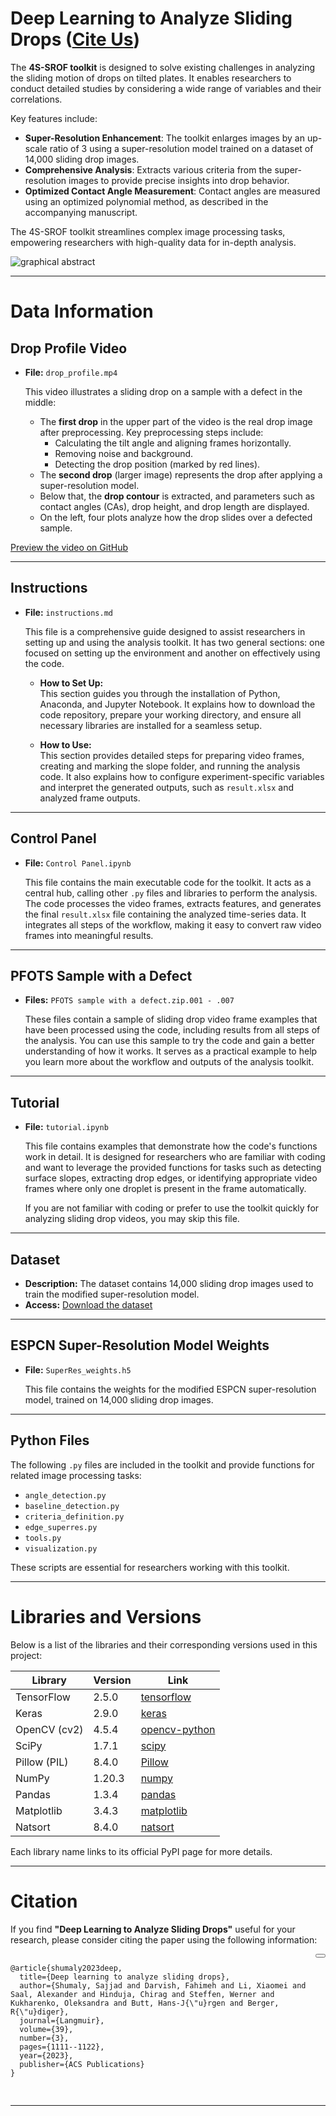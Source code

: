 # Deep Learning to Analyze Sliding Drops ([Cite Us](#citation))

The **4S-SROF toolkit** is designed to solve existing challenges in analyzing the sliding motion of drops on tilted plates. It enables researchers to conduct detailed studies by considering a wide range of variables and their correlations.

Key features include:
- **Super-Resolution Enhancement**: The toolkit enlarges images by an up-scale ratio of 3 using a super-resolution model trained on a dataset of 14,000 sliding drop images.
- **Comprehensive Analysis**: Extracts various criteria from the super-resolution images to provide precise insights into drop behavior.
- **Optimized Contact Angle Measurement**: Contact angles are measured using an optimized polynomial method, as described in the accompanying manuscript.

The 4S-SROF toolkit streamlines complex image processing tasks, empowering researchers with high-quality data for in-depth analysis.

![graphical abstract](https://user-images.githubusercontent.com/57271994/194614949-8736973c-4df3-4449-9a21-bc2423405648.png)

---
# Data Information

## Drop Profile Video

- **File:** `drop_profile.mp4`

    This video illustrates a sliding drop on a sample with a defect in the middle:

    - The **first drop** in the upper part of the video is the real drop image after preprocessing. Key preprocessing steps include:
      - Calculating the tilt angle and aligning frames horizontally.
      - Removing noise and background.
      - Detecting the drop position (marked by red lines).
    - The **second drop** (larger image) represents the drop after applying a super-resolution model.
    - Below that, the **drop contour** is extracted, and parameters such as contact angles (CAs), drop height, and drop length are displayed.
    - On the left, four plots analyze how the drop slides over a defected sample.

[Preview the video on GitHub](https://github.com/AK-Berger/4S-SROF/assets/57271994/4130c91c-193a-4bf9-b08d-e2df878f88bf)

---

## Instructions

- **File:** `instructions.md`  

    This file is a comprehensive guide designed to assist researchers in setting up and using the analysis toolkit. It has two general sections: one focused on setting up the environment and another on effectively using the code.

    - **How to Set Up:**  
      This section guides you through the installation of Python, Anaconda, and Jupyter Notebook. It explains how to download the code repository, prepare your working directory, and ensure all necessary libraries are installed for a seamless setup.  

    - **How to Use:**  
      This section provides detailed steps for preparing video frames, creating and marking the slope folder, and running the analysis code. It also explains how to configure experiment-specific variables and interpret the generated outputs, such as `result.xlsx` and analyzed frame outputs.

---
## Control Panel

- **File:** `Control Panel.ipynb`  

    This file contains the main executable code for the toolkit. It acts as a central hub, calling other `.py` files and libraries to perform the analysis. The code processes the video frames, extracts features, and generates the final `result.xlsx` file containing the analyzed time-series data. It integrates all steps of the workflow, making it easy to convert raw video frames into meaningful results.


---
## PFOTS Sample with a Defect

- **Files:** `PFOTS sample with a defect.zip.001 - .007`  

    These files contain a sample of sliding drop video frame examples that have been processed using the code, including results from all steps of the analysis. You can use this sample to try the code and gain a better understanding of how it works. It serves as a practical example to help you learn more about the workflow and outputs of the analysis toolkit.

---
## Tutorial

- **File:** `tutorial.ipynb`  

    This file contains examples that demonstrate how the code's functions work in detail. It is designed for researchers who are familiar with coding and want to leverage the provided functions for tasks such as detecting surface slopes, extracting drop edges, or identifying appropriate video frames where only one droplet is present in the frame automatically.  

    If you are not familiar with coding or prefer to use the toolkit quickly for analyzing sliding drop videos, you may skip this file.

---


## Dataset

- **Description:** The dataset contains 14,000 sliding drop images used to train the modified super-resolution model.
- **Access:** [Download the dataset](https://www.kaggle.com/datasets/sajjdeus/4s-srof)

---

## ESPCN Super-Resolution Model Weights

- **File:** `SuperRes_weights.h5`

    This file contains the weights for the modified ESPCN super-resolution model, trained on 14,000 sliding drop images.

---

## Python Files

The following `.py` files are included in the toolkit and provide functions for related image processing tasks:

- `angle_detection.py`
- `baseline_detection.py`
- `criteria_definition.py`
- `edge_superres.py`
- `tools.py`
- `visualization.py`

These scripts are essential for researchers working with this toolkit.

---

# Libraries and Versions

Below is a list of the libraries and their corresponding versions used in this project:

| Library      | Version | Link                                                 |
|--------------|---------|------------------------------------------------------|
| TensorFlow   | 2.5.0   | [tensorflow](https://pypi.org/project/tensorflow/)   |
| Keras        | 2.9.0   | [keras](https://pypi.org/project/keras/)             |
| OpenCV (cv2) | 4.5.4   | [opencv-python](https://pypi.org/project/opencv-python/) |
| SciPy        | 1.7.1   | [scipy](https://pypi.org/project/scipy/)             |
| Pillow (PIL) | 8.4.0   | [Pillow](https://pypi.org/project/Pillow/)           |
| NumPy        | 1.20.3  | [numpy](https://pypi.org/project/numpy/)             |
| Pandas       | 1.3.4   | [pandas](https://pypi.org/project/pandas/)           |
| Matplotlib   | 3.4.3   | [matplotlib](https://pypi.org/project/matplotlib/)   |
| Natsort      | 8.4.0   | [natsort](https://pypi.org/project/natsort/)         |

Each library name links to its official PyPI page for more details.


---
# Citation

If you find **"Deep Learning to Analyze Sliding Drops"** useful for your research, please consider citing the paper using the following information:

<div style="position: relative;">
  <pre>
    <code>
@article{shumaly2023deep,
  title={Deep learning to analyze sliding drops},
  author={Shumaly, Sajjad and Darvish, Fahimeh and Li, Xiaomei and Saal, Alexander and Hinduja, Chirag and Steffen, Werner and Kukharenko, Oleksandra and Butt, Hans-J{\"u}rgen and Berger, R{\"u}diger},
  journal={Langmuir},
  volume={39},
  number={3},
  pages={1111--1122},
  year={2023},
  publisher={ACS Publications}
}
    </code>
  </pre>
  <button onclick="copyText(this)" style="position: absolute; top: 0; right: 0;"></button>
</div>





---
